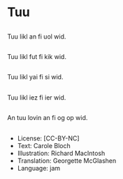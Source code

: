 # Tuu

##
Tuu likl an fi uol wid.

##

##
Tuu likl fut fi kik wid.

##

##
Tuu likl yai fi si wid.

##

##
Tuu likl iez fi ier wid.

##

##
An tuu lovin an fi og op wid.

##

##
* License: [CC-BY-NC]
* Text: Carole Bloch
* Illustration: Richard MacIntosh
* Translation: Georgette McGlashen
* Language: jam
